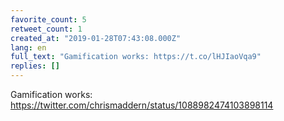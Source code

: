 ```yaml
---
favorite_count: 5
retweet_count: 1
created_at: "2019-01-28T07:43:08.000Z"
lang: en
full_text: "Gamification works: https://t.co/lHJIaoVqa9"
replies: []
---
```


Gamification works:
<https://twitter.com/chrismaddern/status/1088982474103898114>
